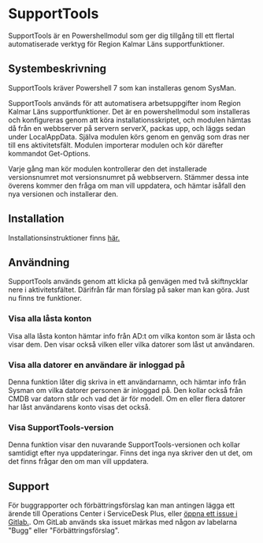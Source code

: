 # SupportTools

SupportTools är en Powershellmodul som ger dig tillgång till ett flertal automatiserade verktyg för Region Kalmar Läns supportfunktioner.

## Systembeskrivning

SupportTools kräver Powershell 7 som kan installeras genom SysMan.

SupportTools används för att automatisera arbetsuppgifter inom Region Kalmar Läns supportfunktioner. Det är en powershellmodul som installeras och konfigureras genom att köra installationsskriptet, och modulen hämtas då från en webbserver på servern serverX, packas upp, och läggs sedan under LocalAppData. Själva modulen körs genom en genväg som dras ner till ens aktivitetsfält. Modulen importerar modulen och kör därefter kommandot Get-Options.

Varje gång man kör modulen kontrollerar den det installerade versionsnumret mot versionsnumret på webbservern. Stämmer dessa inte överens kommer den fråga om man vill uppdatera, och hämtar isåfall den nya versionen och installerar den.

## Installation

Installationsinstruktioner finns [här.](https://servicedesk.lkl.ltkalmar.se/ui/solutions?entity_id=1498&mode=detail#feedback)

## Användning

SupportTools används genom att klicka på genvägen med två skiftnycklar nere i aktivitetsfältet. Därifrån får man förslag på saker man kan göra. Just nu finns tre funktioner.

### Visa alla låsta konton

Visa alla låsta konton hämtar info från AD:t om vilka konton som är låsta och visar dem. Den visar också vilken eller vilka datorer som låst ut användaren.

### Visa alla datorer en användare är inloggad på

Denna funktion låter dig skriva in ett användarnamn, och hämtar info från Sysman om vilka datorer personen är inloggad på. Den kollar också från CMDB var datorn står och vad det är för modell. Om en eller flera datorer har låst användarens konto visas det också.

### Visa SupportTools-version

Denna funktion visar den nuvarande SupportTools-versionen och kollar samtidigt efter nya uppdateringar. Finns det inga nya skriver den ut det, om det finns frågar den om man vill uppdatera.

## Support

För buggrapporter och förbättringsförslag kan man antingen lägga ett ärende till Operations Center i ServiceDesk Plus, eller [öppna ett issue i Gitlab.](https://gitlab.lkl.ltkalmar.se/oc/supporttools/-/issues "Issue"). Om GitLab används ska issuet märkas med någon av labelarna "Bugg" eller "Förbättringsförslag".